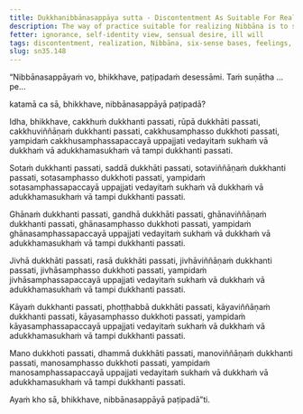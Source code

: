 ```yaml
---
title: Dukkhanibbānasappāya sutta - Discontentment As Suitable For Realizing Nibbāna
description: The way of practice suitable for realizing Nibbāna is to see the six sense bases and their objects as sources of discontentment.
fetter: ignorance, self-identity view, sensual desire, ill will
tags: discontentment, realization, Nibbāna, six-sense bases, feelings, pleasant, painful, neither-painful-nor-pleasant, sn, sn35-44, sn35
slug: sn35.148
---
```


“Nibbānasappāyaṁ vo, bhikkhave, paṭipadaṁ desessāmi. Taṁ suṇātha …pe…

katamā ca sā, bhikkhave, nibbānasappāyā paṭipadā?

Idha, bhikkhave, cakkhuṁ dukkhanti passati, rūpā dukkhāti passati, cakkhuviññāṇaṁ dukkhanti passati, cakkhusamphasso dukkhoti passati, yampidaṁ cakkhusamphassapaccayā uppajjati vedayitaṁ sukhaṁ vā dukkhaṁ vā adukkhamasukhaṁ vā tampi dukkhanti passati.

Sotaṁ dukkhanti passati, saddā dukkhāti passati, sotaviññāṇaṁ dukkhanti passati, sotasamphasso dukkhoti passati, yampidaṁ sotasamphassapaccayā uppajjati vedayitaṁ sukhaṁ vā dukkhaṁ vā adukkhamasukhaṁ vā tampi dukkhanti passati.

Ghānaṁ dukkhanti passati, gandhā dukkhāti passati, ghānaviññāṇaṁ dukkhanti passati, ghānasamphasso dukkhoti passati, yampidaṁ ghānasamphassapaccayā uppajjati vedayitaṁ sukhaṁ vā dukkhaṁ vā adukkhamasukhaṁ vā tampi dukkhanti passati.

Jivhā dukkhāti passati, rasā dukkhāti passati, jivhāviññāṇaṁ dukkhanti passati, jivhāsamphasso dukkhoti passati, yampidaṁ jivhāsamphassapaccayā uppajjati vedayitaṁ sukhaṁ vā dukkhaṁ vā adukkhamasukhaṁ vā tampi dukkhanti passati.

Kāyaṁ dukkhanti passati, phoṭṭhabbā dukkhāti passati, kāyaviññāṇaṁ dukkhanti passati, kāyasamphasso dukkhoti passati, yampidaṁ kāyasamphassapaccayā uppajjati vedayitaṁ sukhaṁ vā dukkhaṁ vā adukkhamasukhaṁ vā tampi dukkhanti passati.

Mano dukkhoti passati, dhammā dukkhāti passati, manoviññāṇaṁ dukkhanti passati, manosamphasso dukkhoti passati, yampidaṁ manosamphassapaccayā uppajjati vedayitaṁ sukhaṁ vā dukkhaṁ vā adukkhamasukhaṁ vā tampi dukkhanti passati.

Ayaṁ kho sā, bhikkhave, nibbānasappāyā paṭipadā”ti.
